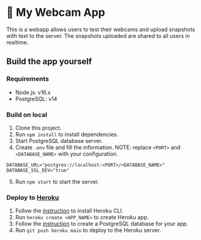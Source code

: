 # 📸 My Webcam App

This is a webapp allows users to test their webcams and upload snapshots with text to the server. The snapshots uploaded are shared to all users in realtime.

## Build the app yourself

### Requirements

-   Node.js: v16.x
-   PostgreSQL: v14

### Build on local

1. Clone this project.
2. Run `npm install` to install dependencies.
3. Start PostgreSQL database server.
4. Create `.env` file and fill the information. NOTE: replace `<PORT>` and `<DATABASE_NAME>` with your configuration.

```
DATABASE_URL="postgres://localhost:<PORT>/<DATABASE_NAME>"
DATABASE_SSL_DEV="true"
```

5. Run `npm start` to start the server.

### Deploy to [Heroku](https://www.heroku.com/home)

1. Follow the [instruction](https://devcenter.heroku.com/articles/getting-started-with-nodejs#set-up) to install Heroku CLI.
2. Run `heroku create <APP_NAME>` to create Heroku app.
3. Follow the [instruction](https://devcenter.heroku.com/articles/heroku-postgresql) to create a PostgreSQL database for your app.
4. Run `git push heroku main` to deploy to the Heroku server.
